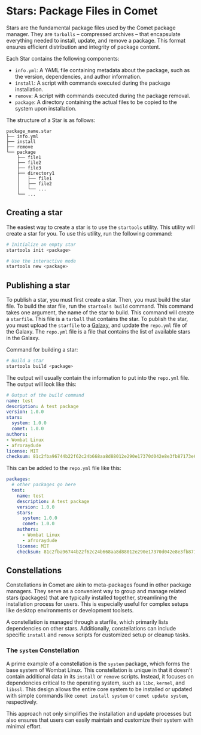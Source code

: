 # Stars: Package Files in Comet

Stars are the fundamental package files used by the Comet package manager. They are `tarballs` – compressed archives – that encapsulate everything needed to install, update, and remove a package. This format ensures efficient distribution and integrity of package content.

Each Star contains the following components:
- `info.yml`: A YAML file containing metadata about the package, such as the version, dependencies, and author information.
- `install`: A script with commands executed during the package installation.
- `remove`: A script with commands executed during the package removal.
- `package`: A directory containing the actual files to be copied to the system upon installation.

The structure of a Star is as follows:
```
package_name.star
├── info.yml
├── install
├── remove
└── package
    ├── file1
    ├── file2
    ├── file3
    ├── directory1
    │   ├── file1
    │   ├── file2
    │   └── ...
    └── ...
```

## Creating a star
The easiest way to create a star is to use the `startools` utility. This utility will create a star for you. To use this 
utility, run the following command:
```bash
# Initialize an empty star
startools init <package>

# Use the interactive mode
startools new <package>
```

## Publishing a star
To publish a star, you must first create a star. Then, you must build the star file. To build the star file, run the
`startools build` command. This command takes one argument, the name of the star to build. This command will create a
`starfile`. This file is a `tarball` that contains the star. To publish the star, you must upload the `starfile` to a 
[Galaxy](galaxies.md), and update the `repo.yml` file of the Galaxy. The `repo.yml` file is a file that contains the 
list of available stars in the Galaxy. 

Command for building a star:
```bash
# Build a star
startools build <package>
```

The output will usually contain the information to put into the `repo.yml` file. The output will look like this:
```yaml
# Output of the build command
name: test
description: A test package
version: 1.0.0
stars:
  system: 1.0.0
  comet: 1.0.0
authors:
- Wombat Linux
- afroraydude
license: MIT
checksum: 81c2fba96744b22f62c24b668aa8d88012e290e17370d042e8e3fb87173e6599
````

This can be added to the `repo.yml` file like this:
```yaml
packages:
  # other packages go here
  test:
    name: test
    description: A test package
    version: 1.0.0
    stars:
      system: 1.0.0
      comet: 1.0.0
    authors:
      - Wombat Linux
      - afroraydude
    license: MIT
    checksum: 81c2fba96744b22f62c24b668aa8d88012e290e17370d042e8e3fb87173e6599
```

## Constellations

Constellations in Comet are akin to meta-packages found in other package managers. They serve as a convenient way to 
group and manage related stars (packages) that are typically installed together, streamlining the installation process 
for users. This is especially useful for complex setups like desktop environments or development toolsets.

A constellation is managed through a starfile, which primarily lists dependencies on other stars. Additionally, 
constellations can include specific `install` and `remove` scripts for customized setup or cleanup tasks.

### The `system` Constellation
A prime example of a constellation is the `system` package, which forms the base system of Wombat Linux. This 
constellation is unique in that it doesn't contain additional data in its `install` or `remove` scripts. Instead, it 
focuses on dependencies critical to the operating system, such as `libc`, `kernel`, and `libssl`. This design allows 
the entire core system to be installed or updated with simple commands like `comet install system` or 
`comet update system`, respectively.

This approach not only simplifies the installation and update processes but also ensures that users can easily maintain 
and customize their system with minimal effort.

